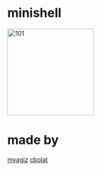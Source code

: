 # minishell

<img width="197" alt="101" src="https://github.com/myagjz/42-minishell/assets/112881823/d9f7d21b-edc6-4562-a598-578f3cdbebb8">

# made by
<a href="https://github.com/myagjz/myagjz">myagiz</a>
<a href="https://github.com/CemBOLAT" >cbolat</a>
